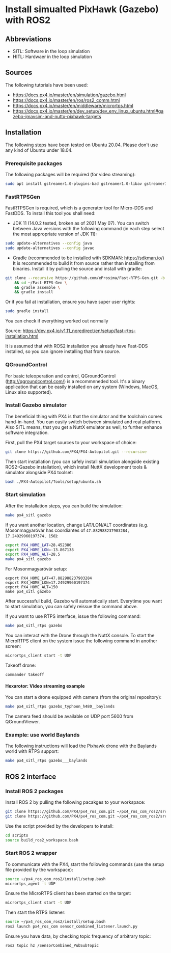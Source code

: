 # Install simualted PixHawk (Gazebo) with ROS2

## Abbreviations
- SITL: Software in the loop simulation
- HITL: Hardwaer in the loop simulation

## Sources
The following tutorials have been used:
- https://docs.px4.io/master/en/simulation/gazebo.html
- https://docs.px4.io/master/en/ros/ros2_comm.html
- https://docs.px4.io/master/en/middleware/micrortps.html
- https://docs.px4.io/master/en/dev_setup/dev_env_linux_ubuntu.html#gazebo-jmavsim-and-nuttx-pixhawk-targets

## Installation
The following steps have been tested on Ubuntu 20.04. Please don't use any kind of Ubuntu under 18.04.

### Prerequisite packages
The following packages will be required (for video streaming):
```bash
sudo apt install gstreamer1.0-plugins-bad gstreamer1.0-libav gstreamer1.0-gl -y
```

### FastRTPSGen
FastRTPSGen is required, which is a generator tool for Micro-DDS and FastDDS. To install this tool you shall need:
- JDK 11 (14.0.2 tested, broken as of 2021 May 07). You can switch between Java versions with the following command (in each step select the most appropriate version of JDK 11):
```bash
sudo update-alternatives --config java
sudo update-alternatives --config javac
```
- Gradle (recommended to be installed with SDKMAN: https://sdkman.io/)
It is recommended to build it from source rather than installing from binaries. Install it by pulling the source and install with gradle:
```bash
git clone --recursive https://github.com/eProsima/Fast-RTPS-Gen.git -b v1.0.4 ~/Fast-RTPS-Gen \
    && cd ~/Fast-RTPS-Gen \
    && gradle assemble \
    && gradle install
```

Or if you fail at installation, ensure you have super user rights:
```bash
sudo gradle install
```

You can check if everything worked out normally

Source: https://dev.px4.io/v1.11_noredirect/en/setup/fast-rtps-installation.html

It is assumed that with ROS2 installation you already have Fast-DDS installed, so you can ignore installing that from source.

### QGroundControl
For basic teleoperation and control, QGroundControl (http://qgroundcontrol.com/) is a recommnneded tool. It's a binary application that can be easily installed on any system (Windows, MacOS, Linux also supported).

### Install Gazebo simulator
The beneficial thing with PX4 is that the simulator and the toolchain comes hand-in-hand. You can easily switch between simulated and real platform. Also SITL means, that you get a NuttX emulator as well, to further enhance software integration.

First, pull the PX4 target sources to your workspace of choice:
```bash
git clone https://github.com/PX4/PX4-Autopilot.git --recursive
```
Then start installation (you can safely install simulation alongside existing ROS2-Gazebo installation), which install NuttX development tools & simulator alongside PX4 toolset:
```bash
bash ./PX4-Autopilot/Tools/setup/ubuntu.sh
```

### Start simulation
After the installation steps, you can build the simulation:
```bash
make px4_sitl gazebo
```
If you want another location, change LAT/LON/ALT coordinates (e.g. Mosonmagyaróvár has coordiantes of ```47.882988237903284, 17.24929960197374, 150```):
```bash
export PX4_HOME_LAT=28.452386
export PX4_HOME_LON=-13.867138
export PX4_HOME_ALT=28.5
make px4_sitl gazebo
```
For Mosonmagyaróvár setup:
```
export PX4_HOME_LAT=47.882988237903284
export PX4_HOME_LON=17.24929960197374
export PX4_HOME_ALT=150
make px4_sitl gazebo
```

After successful build, Gazebo will automatically start. Everytime you want to start simulation, you can safely reissue the command above.

If you want to use RTPS interface, issue the following command:
```bash
make px4_sitl_rtps gazebo
```

You can interact with the Drone through the NuttX console. To start the MicroRTPS client on the system issue the following command in another screen:
```bash
micrortps_client start -t UDP
```

Takeoff drone:
```
commander takeoff
```

#### Hexarotor: Video streaming example
You can start a drone equipped with camera (from the original repository):
```bash
make px4_sitl_rtps gazebo_typhoon_h480__baylands
```
The camera feed should be available on UDP port 5600 from QGroundViewer.

### Example: use world Baylands
The following instructions will load the Pixhawk drone with the Baylands world with RTPS support:
```bash
make px4_sitl_rtps gazebo___baylands
```

## ROS 2 interface

### Install ROS 2 packages
Install ROS 2 by pulling the following pacakges to your workspace:
```bash
git clone https://github.com/PX4/px4_ros_com.git ~/px4_ros_com_ros2/src/px4_ros_com
git clone https://github.com/PX4/px4_ros_com.git ~/px4_ros_com_ros2/src/px4_ros_com
```
Use the script provided by the developers to install:
```bash
cd scripts
source build_ros2_workspace.bash
```


### Start ROS 2 wrapper
To communicate with the PX4, start the following commands (use the setup file provided by the workspace):
```bash
source ~/px4_ros_com_ros2/install/setup.bash
micrortps_agent -t UDP
```

Ensure the MicroRTPS client has been started on the target:
```bash
micrortps_client start -t UDP
```

Then start the RTPS listener:
```bash
source ~/px4_ros_com_ros2/install/setup.bash
ros2 launch px4_ros_com sensor_combined_listener.launch.py
```

Ensure you have data, by checking topic frequency of arbitrary topic:
```bash
ros2 topic hz /SensorCombined_PubSubTopic
```
